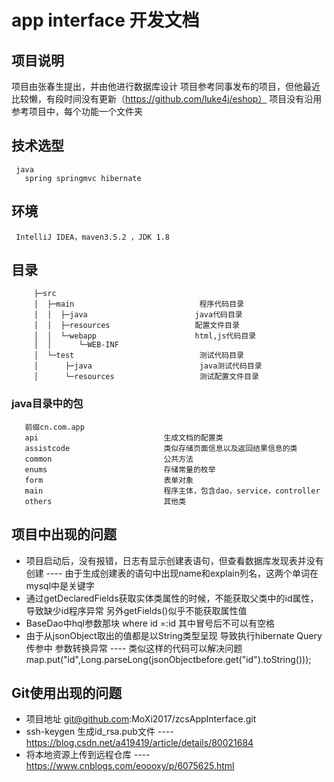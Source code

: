 # app interface 开发文档

## 项目说明
   项目由张春生提出，并由他进行数据库设计
   项目参考同事发布的项目，但他最近比较懒，有段时间没有更新（https://github.com/luke4j/eshop）
   项目没有沿用参考项目中，每个功能一个文件夹

## 技术选型
     java
       spring springmvc hibernate

## 环境
     IntelliJ IDEA，maven3.5.2 ，JDK 1.8
     
## 目录
         ├─src
         │  ├─main                            程序代码目录
         │  │  ├─java                        java代码目录
         │  │  ├─resources                   配置文件目录
         │  │  └─webapp                      html,js代码目录
         │  │      └─WEB-INF
         │  └─test                            测试代码目录
         │      ├─java                        java测试代码目录
         │      └─resources                   测试配置文件目录   
         
### java目录中的包
```
   前缀cn.com.app
   api                            生成文档的配置类
   assistcode                     类似存储页面信息以及返回结果信息的类
   common                         公共方法
   enums                          存储常量的枚举
   form                           表单对象
   main                           程序主体，包含dao，service，controller
   others                         其他类
```

## 项目中出现的问题
   + 项目启动后，没有报错，日志有显示创建表语句，但查看数据库发现表并没有创建   ---- 由于生成创建表的语句中出现name和explain列名，这两个单词在mysql中是关键字
   + 通过getDeclaredFields获取实体类属性的时候，不能获取父类中的id属性，导致缺少id程序异常 另外getFields()似乎不能获取属性值
   + BaseDao中hql参数那块 where id =:id 其中冒号后不可以有空格
   + 由于从jsonObject取出的值都是以String类型呈现 导致执行hibernate Query传参中 参数转换异常 ----  类似这样的代码可以解决问题 map.put("id",Long.parseLong(jsonObjectbefore.get("id").toString()));
   
## Git使用出现的问题
   + 项目地址 git@github.com:MoXi2017/zcsAppInterface.git
   + ssh-keygen 生成id_rsa.pub文件 ---- https://blog.csdn.net/a419419/article/details/80021684
   + 将本地资源上传到远程仓库 ---- https://www.cnblogs.com/eoooxy/p/6075625.html